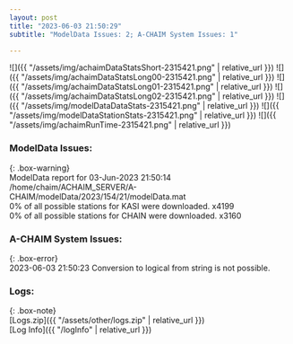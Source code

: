 ```yaml
---
layout: post
title: "2023-06-03 21:50:29"
subtitle: "ModelData Issues: 2; A-CHAIM System Issues: 1"

---
```


![]({{ "/assets/img/achaimDataStatsShort-2315421.png" | relative_url }})
![]({{ "/assets/img/achaimDataStatsLong00-2315421.png" | relative_url }})
![]({{ "/assets/img/achaimDataStatsLong01-2315421.png" | relative_url }})
![]({{ "/assets/img/achaimDataStatsLong02-2315421.png" | relative_url }})
![]({{ "/assets/img/modelDataDataStats-2315421.png" | relative_url }})
![]({{ "/assets/img/modelDataStationStats-2315421.png" | relative_url }})
![]({{ "/assets/img/achaimRunTime-2315421.png" | relative_url }})


### ModelData Issues:  
  
{: .box-warning}  
 ModelData report for 03-Jun-2023 21:50:14   
 /home/chaim/ACHAIM_SERVER/A-CHAIM/modelData/2023/154/21/modelData.mat   
 0% of all possible stations for KASI were downloaded. x4199   
 0% of all possible stations for CHAIN were downloaded. x3160   
  
### A-CHAIM System Issues:  
  
{: .box-error}  
2023-06-03 21:50:23 Conversion to logical from string is not possible.  

### Logs:  
  
{: .box-note}  
[Logs.zip]({{ "/assets/other/logs.zip" | relative_url }})  
[Log Info]({{ "/logInfo" | relative_url }})  
